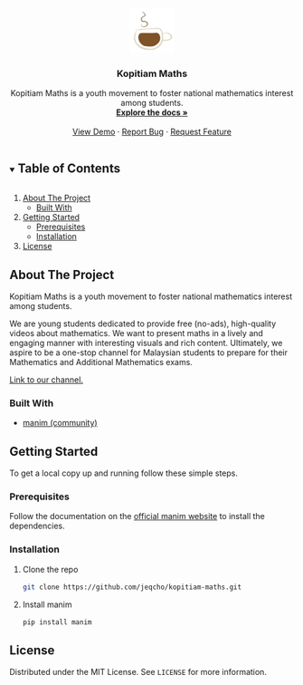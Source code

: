<!--
*** Thanks for checking out the Best-README-Template. If you have a suggestion
*** that would make this better, please fork the repo and create a pull request
*** or simply open an issue with the tag "enhancement".
*** Thanks again! Now go create something AMAZING! :D
***
***
***
*** To avoid retyping too much info. Do a search and replace for the following:
*** jeqcho, kopitiam-maths, twitter_handle, chooijqweb@gmail.com, Kopitiam Maths, Kopitiam Maths is a youth movement to foster national mathematics interest among students.
-->

<!-- PROJECT LOGO -->
<br />
<p align="center">
  <a href="https://github.com/jeqcho/kopitiam-maths">
    <img src="img/kopi.png" alt="Logo" width="80" height="80">
  </a>

  <h3 align="center">Kopitiam Maths</h3>

  <p align="center">
    Kopitiam Maths is a youth movement to foster national mathematics interest among students.
    <br />
    <a href="https://github.com/jeqcho/kopitiam-maths"><strong>Explore the docs »</strong></a>
    <br />
    <br />
    <a href="https://github.com/jeqcho/kopitiam-maths">View Demo</a>
    ·
    <a href="https://github.com/jeqcho/kopitiam-maths/issues">Report Bug</a>
    ·
    <a href="https://github.com/jeqcho/kopitiam-maths/issues">Request Feature</a>
  </p>
</p>



<!-- TABLE OF CONTENTS -->
<details open="open">
  <summary><h2 style="display: inline-block">Table of Contents</h2></summary>
  <ol>
    <li>
      <a href="#about-the-project">About The Project</a>
      <ul>
        <li><a href="#built-with">Built With</a></li>
      </ul>
    </li>
    <li>
      <a href="#getting-started">Getting Started</a>
      <ul>
        <li><a href="#prerequisites">Prerequisites</a></li>
        <li><a href="#installation">Installation</a></li>
      </ul>
    </li>
    <li><a href="#license">License</a></li>
  </ol>
</details>



<!-- ABOUT THE PROJECT -->
## About The Project
Kopitiam Maths is a youth movement to foster national mathematics interest among students.

We are young students dedicated to provide free (no-ads), high-quality videos about mathematics. We want to present maths in a lively and engaging manner with interesting visuals and rich content. Ultimately, we aspire to be a one-stop channel for Malaysian students to prepare for their Mathematics and Additional Mathematics exams.

[Link to our channel.](https://www.youtube.com/channel/UCvJmU1ox1Fh4egeqsb-9qQQ)


### Built With

* [manim (community)](https://github.com/ManimCommunity/manim/)




<!-- GETTING STARTED -->
## Getting Started

To get a local copy up and running follow these simple steps.

### Prerequisites

Follow the documentation on the [official manim website](https://docs.manim.community/en/stable/installation.html) to install the dependencies.

### Installation

1. Clone the repo
   ```sh
   git clone https://github.com/jeqcho/kopitiam-maths.git
   ```
2. Install manim
   ```sh
   pip install manim
   ```


<!-- LICENSE -->
## License

Distributed under the MIT License. See `LICENSE` for more information.
